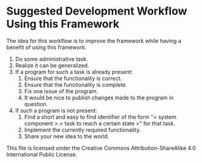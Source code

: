 # Suggested Development Workflow Using this Framework
The idea for this workflow is to improve the framework while having a benefit of using this framework.
1. Do some administrative task.
1. Realize it can be generalized.
1. If a program for such a task is already present: 
   1. Ensure that the functionality is correct.
   1. Ensure that the functionality is complete.
   1. Fix one issue of the program.
   1. It would be nice to publish changes made to the program in question.
1. If such a program is not present: 
   1. Find a short and easy to find identifier of the form "< system component >.< task to reach a certain state >" for that task.
   1. Implement the currently required functionality.
   1. Share your new idea to the world.

This file is licensed under the Creative Commons Attribution-ShareAlike 4.0 International Public License.
